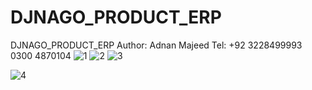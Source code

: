 # DJNAGO_PRODUCT_ERP
DJNAGO_PRODUCT_ERP
Author: Adnan Majeed
Tel: +92 3228499993 0300 4870104
 ![1](https://github.com/user-attachments/assets/167dfccb-433f-4c5d-b5f3-cbd20e754a1d)
![2](https://github.com/user-attachments/assets/35bfb64f-a98f-4fce-a69a-ed77b9c2ad48)
![3](https://github.com/user-attachments/assets/587f065f-0d67-4f04-a25e-f5f8c8d84a4e)

![4](https://github.com/user-attachments/assets/8a11fbbb-baef-4c88-8def-084d75fe4785)


